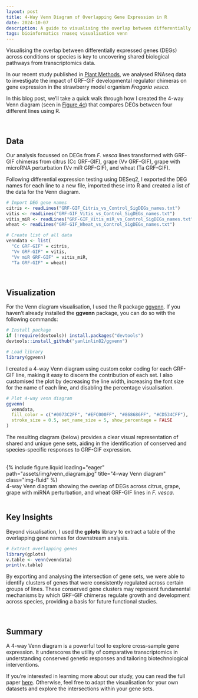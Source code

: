 ```yaml
---
layout: post
title: 4-Way Venn Diagram of Overlapping Gene Expression in R
date: 2024-10-07
description: A guide to visualising the overlap between differentially expressed genes (DEGs) in R.
tags: bioinformatics rnaseq visualisation venn
---
```



Visualising the overlap between differentially expressed genes (DEGs) across conditions or species is key to uncovering shared biological pathways from transcriptomics data. 

In our recent study published in [Plant Methods](https://plantmethods.biomedcentral.com/articles/10.1186/s13007-024-01270-8), we analysed RNAseq data to investigate the impact of GRF-GIF developmental regulator chimeras on gene expression in the strawberry model organism *Fragaria vesca*. 

In this blog post, we’ll take a quick walk through how I created the 4-way Venn diagram (seen in [Figure 4c](https://plantmethods.biomedcentral.com/articles/10.1186/s13007-024-01270-8/figures/4)) that compares DEGs between four different lines using R.

<br>

## Data

Our analysis focussed on DEGs from *F. vesca* lines transformed with GRF-GIF chimeras from citrus (Cc GRF-GIF), grape (Vv GRF-GIF), grape with microRNA perturbation (Vv miR GRF-GIF), and wheat (Ta GRF-GIF). 

Following differential expression testing using DESeq2, I exported the DEG names for each line to a new file, imported these into R and created a list of the data for the Venn diagram.

```r
# Import DEG gene names
citris <- readLines("GRF-GIF_Citris_vs_Control_SigDEGs_names.txt")
vitis <- readLines("GRF-GIF_Vitis_vs_Control_SigDEGs_names.txt")
vitis_miR <- readLines("GRF-GIF_Vitis_miR_vs_Control_SigDEGs_names.txt")
wheat <- readLines("GRF-GIF_Wheat_vs_Control_SigDEGs_names.txt")

# Create list of all data
venndata <- list(
  "Cc GRF-GIF" = citris, 
  "Vv GRF-GIF" = vitis, 
  "Vv miR GRF-GIF" = vitis_miR,
  "Ta GRF-GIF" = wheat)
```

<br>

## Visualization

For the Venn diagram visualisation, I used the R package [ggvenn](https://github.com/yanlinlin82/ggvenn). If you haven’t already installed the **ggvenn** package, you can do so with the following commands:

```r
# Install package
if (!require(devtools)) install.packages("devtools")
devtools::install_github("yanlinlin82/ggvenn")

# Load library
library(ggvenn)
```

I created a 4-way Venn diagram using custom color coding for each GRF-GIF line, making it easy to discern the contribution of each set. I also customised the plot by decreasing the line width, increasing the font size for the name of each line, and disabling the percentage visualisation.

```r
# Plot 4-way venn diagram
ggvenn(
  venndata, 
  fill_color = c("#0073C2FF", "#EFC000FF", "#868686FF", "#CD534CFF"),
  stroke_size = 0.5, set_name_size = 5, show_percentage = FALSE
)
```

The resulting diagram (below) provides a clear visual representation of shared and unique gene sets, aiding in the identification of conserved and species-specific responses to GRF-GIF expression.

<br>

<div class="row">
    <div class="col-sm mt-3 mt-md-0">
        {% include figure.liquid loading="eager" path="assets/img/venn_diagram.jpg" title="4-way Venn diagram" class="img-fluid" %}
    </div>
</div>
<div class="caption">
    4-way Venn diagram showing the overlap of DEGs across citrus, grape, grape with miRNA perturbation, and wheat GRF-GIF lines in <i>F. vesca</i>.
</div>

<br>

## Key Insights

Beyond visualisation, I used the **gplots** library to extract a table of the overlapping gene names for downstream analysis.

```r
# Extract overlapping genes
library(gplots)
v.table <- venn(venndata)
print(v.table)
```

By exporting and analysing the intersection of gene sets, we were able to identify clusters of genes that were consistently regulated across certain groups of lines. These conserved gene clusters may represent fundamental mechanisms by which GRF-GIF chimeras regulate growth and development across species, providing a basis for future functional studies.

<br>

## Summary

A 4-way Venn diagram is a powerful tool to explore cross-sample gene expression. It underscores the utility of comparative transcriptomics in understanding conserved genetic responses and tailoring biotechnological interventions.

If you’re interested in learning more about our study, you can read the full paper [here](https://plantmethods.biomedcentral.com/articles/10.1186/s13007-024-01270-8). Otherwise, feel free to adapt the visualisation for your own datasets and explore the intersections within your gene sets.
